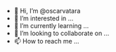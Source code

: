 - 👋 Hi, I’m @oscarvatara
- 👀 I’m interested in ...
- 🌱 I’m currently learning ...
- 💞️ I’m looking to collaborate on ...
- 📫 How to reach me ...

<!---
oscarvatara/oscarvatara is a ✨ special ✨ repository because its `README.md` (this file) appears on your GitHub profile.
You can click the Preview link to take a look at your changes.
--->

